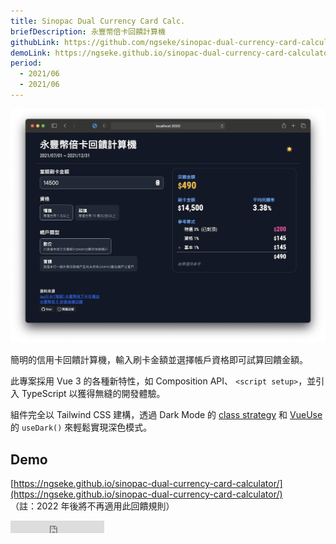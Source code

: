 ```yaml
---
title: Sinopac Dual Currency Card Calc.
briefDescription: 永豐幣倍卡回饋計算機
githubLink: https://github.com/ngseke/sinopac-dual-currency-card-calculator
demoLink: https://ngseke.github.io/sinopac-dual-currency-card-calculator/
period:
  - 2021/06
  - 2021/06
---
```


![](../../assets/img/article/credit-card-calc/cover.png)

簡明的信用卡回饋計算機，輸入刷卡金額並選擇帳戶資格即可試算回饋金額。

此專案採用 Vue 3 的各種新特性，如 Composition API、 `<script setup>`，並引入 TypeScript 以獲得無縫的開發體驗。

組件完全以 Tailwind CSS 建構，透過 Dark Mode 的 [class strategy](https://tailwindcss.com/docs/dark-mode#toggling-dark-mode-manually) 和 [VueUse](https://vueuse.org/core/useDark/) 的 `useDark()` 來輕鬆實現深色模式。


## Demo

[https://ngseke.github.io/sinopac-dual-currency-card-calculator/](https://ngseke.github.io/sinopac-dual-currency-card-calculator/)
<br>
（註：2022 年後將不再適用此回饋規則）

<iframe src="https://ghbtns.com/github-btn.html?user=ngseke&repo=/sinopac-dual-currency-card-calculator&type=star&count=false" frameborder="0" scrolling="0" width="150" height="20"></iframe>
